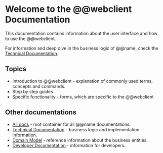 # Welcome to the @@webclient Documentation

This documentation contains information about the user interface and how to use the @@webclient.

For information and deep dive in the business logic of @@name, check the [Technical Documentation](https://docs.erp.net/tech).

## Topics
 
- Introduction to @@webclient - explanation of commonly used terms, concepts and commands.
- Step by step guides
- Specific functionality - forms, which are specific to the @@webclient

## Other documentations

- [All docs](https://docs.erp.net) - root container for all @@name documentations.
- [Technical Documentation](https://docs.erp.net/tech) - business logic and implementation information.
- [Domain Model](https://erpnetdocs.github.io/model) - reference information about the business entities.
- [Developer Documentation](https://erpnetdocs.github.io/dev) - information for developers.

